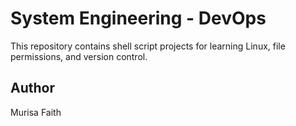 # System Engineering - DevOps

This repository contains shell script projects for learning Linux, file permissions, and version control.
## Author
Murisa Faith
